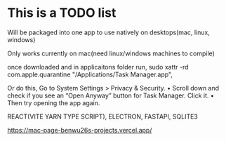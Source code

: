 # This is a TODO list

Will be packaged into one app to use natively on desktops(mac, linux, windows)


Only works currently on mac(need linux/windows machines to compile)



once downloaded and in applicaitons folder run, 
sudo xattr -rd com.apple.quarantine "/Applications/Task Manager.app",


Or do this, 
Go to System Settings > Privacy & Security.
	•	Scroll down and check if you see an “Open Anyway” button for Task Manager. Click it.
	•	Then try opening the app again.



 REACT(VITE YARN TYPE SCRIPT), ELECTRON, FASTAPI, SQLITE3


https://mac-page-benwu26s-projects.vercel.app/
